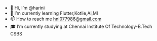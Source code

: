 - 👋 Hi, I’m @harini
- 🌱 I’m currently learning Flutter,Kotlie,Ai,Ml
- 📫 How to reach me hni077986@gmail.com
- 🎓 I’m currently studying at Chennai Institute Of Technology-B.Tech CSBS


<!---
harinicit/harinicit is a ✨ special ✨ repository because its `README.md` (this file) appears on your GitHub profile.
You can click the Preview link to take a look at your changes.
--->
